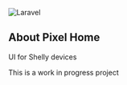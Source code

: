 
![Laravel](https://github.com/tuxonice/pixel-home/workflows/Laravel/badge.svg)

## About Pixel Home

UI for Shelly devices

This is a work in progress project


